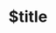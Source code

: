 ---
title: $title
second_title: Riferimento alle API di Aspose.Cells per .NET
description: $description
type: docs
weight: $weight
url: /it/net/$ref/
---